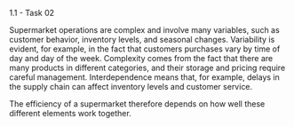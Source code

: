 1.1 - Task 02

Supermarket operations are complex and involve many variables, such as customer behavior, inventory levels, and seasonal changes. 
Variability is evident, for example, in the fact that customers purchases vary by time of day and day of the week. 
Complexity comes from the fact that there are many products in different categories, and their storage and pricing require careful management. 
Interdependence means that, for example, delays in the supply chain can affect inventory levels and customer service. 

The efficiency of a supermarket therefore depends on how well these different elements work together.